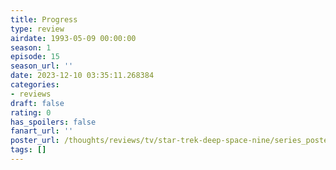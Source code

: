 ```yaml
---
title: Progress
type: review
airdate: 1993-05-09 00:00:00
season: 1
episode: 15
season_url: ''
date: 2023-12-10 03:35:11.268384
categories:
- reviews
draft: false
rating: 0
has_spoilers: false
fanart_url: ''
poster_url: /thoughts/reviews/tv/star-trek-deep-space-nine/series_poster.jpg
tags: []
---
```



